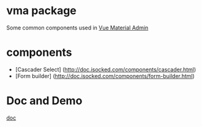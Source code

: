 # vma package

Some common components used in [Vue Material Admin](https://github.com/tookit/vue-material-admin)


# components

- [Cascader Select] (http://doc.isocked.com/components/cascader.html)
- [Form builder] (http://doc.isocked.com/components/form-builder.html) 


# Doc and Demo

[doc](http://doc.isocked.com/)